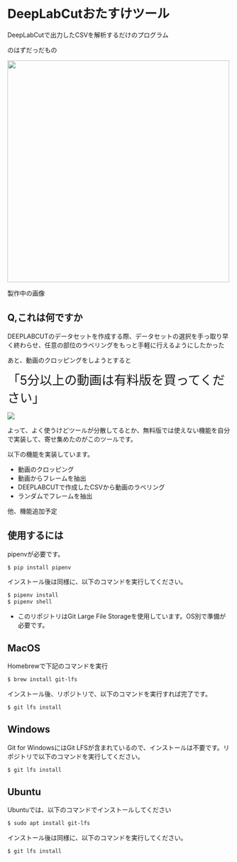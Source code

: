 # DeepLabCutおたすけツール
DeepLabCutで出力したCSVを解析するだけのプログラム

のはずだっだもの

<img src="https://github.com/alrab223/DeepLabCut_Analyzes/blob/make_GUI/static/readme/gui.png" width="500px">

製作中の画像

## Q,これは何ですか

DEEPLABCUTのデータセットを作成する際、データセットの選択を手っ取り早く終わらせ、任意の部位のラベリングをもっと手軽に行えるようにしたかった

あと、動画のクロッピングをしようとすると

<span style="font-size: 200%;">「5分以上の動画は有料版を買ってください」</span>

<img src="https://github.com/alrab223/DeepLabCut_Analyzes/blob/make_GUI/static/readme/angry.png">

よって、よく使うけどツールが分散してるとか、無料版では使えない機能を自分で実装して、寄せ集めたのがこのツールです。

以下の機能を実装しています。

* 動画のクロッピング
* 動画からフレームを抽出
* DEEPLABCUTで作成したCSVから動画のラベリング
* ランダムでフレームを抽出

他、機能追加予定

## 使用するには
pipenvが必要です。
```sh
$ pip install pipenv
```
インストール後は同様に、以下のコマンドを実行してください。
```sh
$ pipenv install
$ pipenv shell
```

* このリポジトリはGit Large File Storageを使用しています。OS別で準備が必要です。

## MacOS
Homebrewで下記のコマンドを実行

```sh
$ brew install git-lfs
```
インストール後、リポジトリで、以下のコマンドを実行すれば完了です。
```sh
$ git lfs install
```

## Windows
Git for WindowsにはGit LFSが含まれているので、インストールは不要です。リポジトリで以下のコマンドを実行してください。
```sh
$ git lfs install
```

## Ubuntu
Ubuntuでは、以下のコマンドでインストールしてください
```sh
$ sudo apt install git-lfs
```
インストール後は同様に、以下のコマンドを実行してください。
```sh
$ git lfs install
```